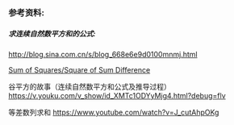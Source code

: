 
### 参考资料:
##### 求连续自然数平方和的公式: 
http://blog.sina.com.cn/s/blog_668e6e9d0100mnmj.html

[Sum of Squares/Square of Sum Difference](http://codereview.stackexchange.com/questions/58460/sum-of-squares-square-of-sum-difference)

谷平方的故事（连续自然数平方和公式及推导过程）https://v.youku.com/v_show/id_XMTc1ODYyMjg4.html?debug=flv

等差数列求和 https://www.youtube.com/watch?v=J_cutAhpOKg
